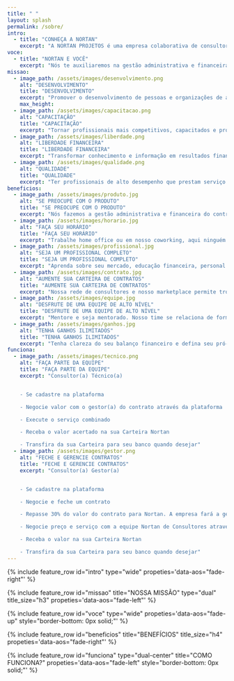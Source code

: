 ```yaml
---
title: " "
layout: splash
permalink: /sobre/
intro:
  - title: "CONHEÇA A NORTAN"
    excerpt: "A NORTAN PROJETOS é uma empresa colaborativa de consultores voltados para a prestação de serviços relacionados à produção, gestão e solução de espaços para construção civil e meio ambiente. Formada por profissionais criativos, inovadores, capacitados e em constante atualização para atender as necessidades de nossos clientes. Vem se destacando pela qualidade na prestação do serviço, eficiência e confiabilidade. Hoje a sede se situa na cidade de Maceió em Alagoas, mas a empresa funciona principalmente em ambiente virtual realizando trabalhos em outros estados."
voce:
  - title: "NORTAN E VOCÊ"
    excerpt: "Nós te auxiliaremos na gestão administrativa e financeira de todos os seus contratos, foque no que é importante e aproveite os benefícios da nossa rede de consultores."
missao:
  - image_path: /assets/images/desenvolvimento.png
    alt: "DESENVOLVIMENTO"
    title: "DESENVOLVIMENTO"
    excerpt: "Promover o desenvolvimento de pessoas e organizações de áreas relacionadas à produção, gestão e solução do espaço"
    max_height:
  - image_path: /assets/images/capacitacao.png
    alt: "CAPACITAÇÃO"
    title: "CAPACITAÇÃO"
    excerpt: "Tornar profissionais mais competitivos, capacitados e produtivos"
  - image_path: /assets/images/liberdade.png
    alt: "LIBERDADE FINANCEIRA"
    title: "LIBERDADE FINANCEIRA"
    excerpt: "Transformar conhecimento e informação em resultados financeiros"
  - image_path: /assets/images/qualidade.png
    alt: "QUALIDADE"
    title: "QUALIDADE"
    excerpt: "Ter profissionais de alto desempenho que prestam serviço de qualidade"
beneficios:
  - image_path: /assets/images/produto.jpg
    alt: "SE PREOCUPE COM O PRODUTO"
    title: "SE PREOCUPE COM O PRODUTO"
    excerpt: "Nós fazemos a gestão administrativa e financeira do contrato de forma transparente."
  - image_path: /assets/images/horario.jpg
    alt: "FAÇA SEU HORÁRIO"
    title: "FAÇA SEU HORÁRIO"
    excerpt: "Trabalhe home office ou em nosso coworking, aqui ninguém vende hora."
  - image_path: /assets/images/profissional.jpg
    alt: "SEJA UM PROFISSIONAL COMPLETO"
    title: "SEJA UM PROFISSIONAL COMPLETO"
    excerpt: "Aprenda sobre seu mercado, educação financeira, personal branding e empreendedorismo com profissionais experientes."
  - image_path: /assets/images/contrato.jpg
    alt: "AUMENTE SUA CARTEIRA DE CONTRATOS"
    title: "AUMENTE SUA CARTEIRA DE CONTRATOS"
    excerpt: "Nossa rede de consultores e nosso marketplace permite trocas voluntárias entre cliente externos (gerencie contratos) e internos (faça parte de equipe)."
  - image_path: /assets/images/equipe.jpg
    alt: "DESFRUTE DE UMA EQUIPE DE ALTO NÍVEL"
    title: "DESFRUTE DE UMA EQUIPE DE ALTO NÍVEL"
    excerpt: "Mentore e seja mentorado. Nosso time se relaciona de forma direta compartilhando conhecimento."
  - image_path: /assets/images/ganhos.jpg
    alt: "TENHA GANHOS ILIMITADOS"
    title: "TENHA GANHOS ILIMITADOS"
    excerpt: "Tenha clareza do seu balanço financeiro e defina seu pró-labore mensal. Na Nortan o que você produz é seu."
funciona:
  - image_path: /assets/images/tecnico.png
    alt: "FAÇA PARTE DA EQUIPE"
    title: "FAÇA PARTE DA EQUIPE"
    excerpt: "Consultor(a) Técnico(a)


    - ​Se cadastre na plataforma

    - Negocie valor com o gestor(a) do contrato através da plataforma

    - Execute o serviço combinado

    - Receba o valor acertado na sua Carteira Nortan

    - Transfira da sua Carteira para seu banco quando desejar"
  - image_path: /assets/images/gestor.png
    alt: "FECHE E GERENCIE CONTRATOS"
    title: "FECHE E GERENCIE CONTRATOS"
    excerpt: "Consultor(a) Gestor(a)


    - Se cadastre na plataforma

    - Negocie e feche um contrato

    - Repasse 30% do valor do contrato para Nortan. A empresa fará a gestão financeira e administrativa do contrato, quitando encargos financeiros, sociais e tributários, dando o suporte necessário

    - Negocie preço e serviço com a equipe Nortan de Consultores através da plataforma

    - Receba o valor na sua Carteira Nortan

    - Transfira da sua Carteira para seu banco quando desejar"
---
```


{% include feature_row id="intro" type="wide" propeties='data-aos="fade-right"' %}

{% include feature_row id="missao" title="NOSSA MISSÃO" type="dual" title_size="h3" propeties='data-aos="fade-left"' %}

{% include feature_row id="voce" type="wide" propeties='data-aos="fade-up" style="border-bottom: 0px solid;"' %}

{% include feature_row id="beneficios" title="BENEFÍCIOS" title_size="h4" propeties='data-aos="fade-right"' %}

{% include feature_row id="funciona" type="dual-center" title="COMO FUNCIONA?" propeties='data-aos="fade-left" style="border-bottom: 0px solid;"' %}
